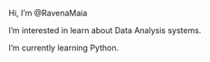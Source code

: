 <p>Hi, I’m @RavenaMaia</p>
<p>I’m interested in learn about Data Analysis systems.</p>
<p>I’m currently learning Python.</p>
